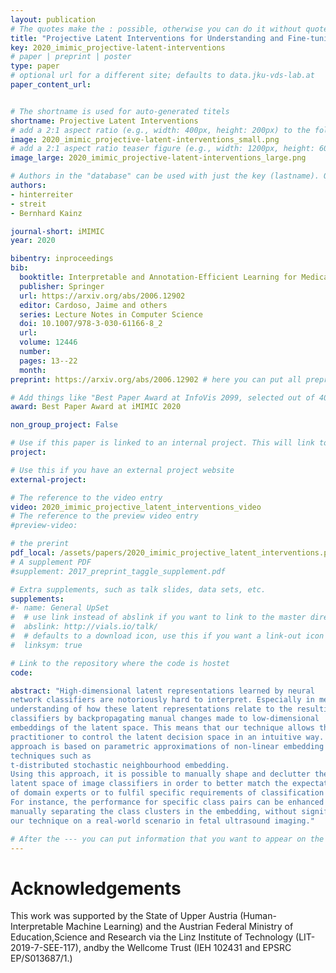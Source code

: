 ```yaml
---
layout: publication
# The quotes make the : possible, otherwise you can do it without quotes
title: "Projective Latent Interventions for Understanding and Fine-tuning Classifiers"
key: 2020_imimic_projective-latent-interventions
# paper | preprint | poster
type: paper
# optional url for a different site; defaults to data.jku-vds-lab.at
paper_content_url: 


# The shortname is used for auto-generated titels
shortname: Projective Latent Interventions
# add a 2:1 aspect ratio (e.g., width: 400px, height: 200px) to the folder /assets/images/papers/
image: 2020_imimic_projective-latent-interventions_small.png
# add a 2:1 aspect ratio teaser figure (e.g., width: 1200px, height: 600px) to the folder /assets/images/papers/
image_large: 2020_imimic_projective-latent-interventions_large.png

# Authors in the "database" can be used with just the key (lastname). Others can be written properly.
authors:
- hinterreiter
- streit 
- Bernhard Kainz

journal-short: iMIMIC
year: 2020

bibentry: inproceedings
bib:
  booktitle: Interpretable and Annotation-Efficient Learning for Medical Image Computing. Proceedings of the 3rd Workshop on Interpretability of Machine Intelligence in Medical Image Computing (iMIMIC 2020)
  publisher: Springer
  url: https://arxiv.org/abs/2006.12902 
  editor: Cardoso, Jaime and others
  series: Lecture Notes in Computer Science
  doi: 10.1007/978-3-030-61166-8_2
  url: 
  volume: 12446
  number: 
  pages: 13--22
  month: 
preprint: https://arxiv.org/abs/2006.12902 # here you can put all preprint links (arxiv.org, osf.io,...)

# Add things like "Best Paper Award at InfoVis 2099, selected out of 4000 submissions"
award: Best Paper Award at iMIMIC 2020

non_group_project: False

# Use if this paper is linked to an internal project. This will link to the project site
project: 

# Use this if you have an external project website
external-project: 

# The reference to the video entry
video: 2020_imimic_projective_latent_interventions_video
# The reference to the preview video entry
#preview-video:

# the prerint
pdf_local: /assets/papers/2020_imimic_projective_latent_interventions.pdf
# A supplement PDF
#supplement: 2017_preprint_taggle_supplement.pdf

# Extra supplements, such as talk slides, data sets, etc.
supplements:
#- name: General UpSet
#  # use link instead of abslink if you want to link to the master directory
#  abslink: http://vials.io/talk/
#  # defaults to a download icon, use this if you want a link-out icon
#  linksym: true

# Link to the repository where the code is hostet
code: 

abstract: "High-dimensional latent representations learned by neural
network classifiers are notoriously hard to interpret. Especially in medical applications, model developers and domain experts desire a better
understanding of how these latent representations relate to the resulting classification performance. We present a framework for retraining
classifiers by backpropagating manual changes made to low-dimensional
embeddings of the latent space. This means that our technique allows the
practitioner to control the latent decision space in an intuitive way. Our
approach is based on parametric approximations of non-linear embedding
techniques such as
t-distributed stochastic neighbourhood embedding.
Using this approach, it is possible to manually shape and declutter the
latent space of image classifiers in order to better match the expectations
of domain experts or to fulfil specific requirements of classification tasks.
For instance, the performance for specific class pairs can be enhanced by
manually separating the class clusters in the embedding, without significantly affecting the overall performance of the other classes. We evaluate
our technique on a real-world scenario in fetal ultrasound imaging."

# After the --- you can put information that you want to appear on the website using markdown formatting or HTML. A good example are acknowledgements, extra references, an erratum, etc.
---
```



# Acknowledgements
This work was supported by the State of Upper Austria (Human-Interpretable  Machine  Learning)  and  the  Austrian  Federal  Ministry  of  Education,Science and Research via the Linz Institute of Technology (LIT-2019-7-SEE-117), andby the Wellcome Trust (IEH 102431 and EPSRC EP/S013687/1.)

